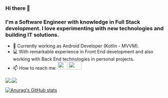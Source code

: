 ### Hi there 👋
### I'm a Software Engineer with knowledge in Full Stack development. I love experimenting with new technologies and building IT solutions.

- 📱 Currently working as Android Developer (Kotlin - MVVM).
- 💻 With remarkable experience in Front End development and also working with Back End technologies in personal projects.
- 📫 How to reach me:
<a href="mailto:almarpa4@gmail.com"><img height=25 width=30; src="https://cdn.windowsreport.com/wp-content/uploads/2017/10/gmail-attachments-failed-loading.png" /></a>
<a href="https://www.linkedin.com/in/alejandro-marco-palomares-9aa366172/"><img height=25 width=40;        src="https://www.minneapolis.edu/sites/default/files/styles/small_300_2x/public/linkedin-540x320.jpg?itok=hDuXrnJp" /></a>
                        
<a href="https://github.com/anuraghazra/convoychat">
  <img  align="center" src="https://github-readme-stats.vercel.app/api?username=almarpa&show_icons=true&theme=tokyonight (https://github.com/anuraghazra/github-readme-stats)"/>

<a href="https://github.com/anuraghazra/convoychat">
  <img  align="center" src="https://github-readme-stats.vercel.app/api/top-langs/?username=almarpa&theme=tokyonight&hide=jupyter notebook,css,scss,&layout=compact(https://github.com/anuraghazra/github-readme-stats)"/>


[![Anurag's GitHub stats](https://github-readme-stats.vercel.app/api/top-langs?username=amarcopa&theme=tokyonight)](https://github.com/anuraghazra/github-readme-stats)
